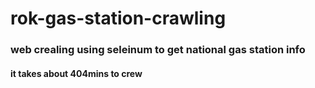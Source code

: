 # rok-gas-station-crawling
### web crealing using seleinum to get national gas station info
#### it takes about 404mins to crew
